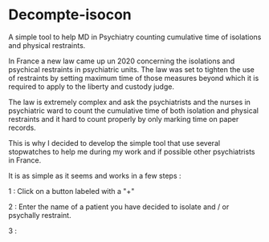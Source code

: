 # Decompte-isocon
A simple tool to help MD in Psychiatry counting cumulative time of isolations and physical restraints.

In France a new law came up un 2020 concerning the isolations and psychical restraints in psychiatric units.
The law was set to tighten the use of restraints by setting maximum time of those measures beyond which it is required to apply to the liberty and custody judge.

The law is extremely complex and ask the psychiatrists and the nurses in psychiatric ward to count the cumulative time of both isolation and physical restraints and it hard to count properly by only marking time on paper records.

This is why I decided to develop the simple tool that use several stopwatches to help me during my work and if possible other psychiatrists in France.



It is as simple as it seems and works in a few steps :

1 : Click on a button labeled with a "+"

2 : Enter the name of a patient you have decided to isolate and / or psychally restraint.

3 :
